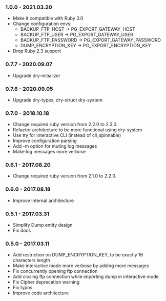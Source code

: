 ### 1.0.0 - 2021.03.20
- Make it compatible with Ruby 3.0
- Change configuration envs:
  - BACKUP_FTP_HOST -> PG_EXPORT_GATEWAY_HOST
  - BACKUP_FTP_USER -> PG_EXPORT_GATEWAY_USER
  - BACKUP_FTP_PASSWORD -> PG_EXPORT_GATEWAY_PASSWORD
  - DUMP_ENCRYPTION_KEY -> PG_EXPORT_ENCRYPTION_KEY
- Drop Ruby 2.3 support

### 0.7.7 - 2020.09.07

- Upgrade dry-initializer 

### 0.7.6 - 2020.09.05

- Upgrade dry-types, dry-struct dry-system 

### 0.7.0 - 2018.10.18

- Change required ruby version from 2.2.0 to 2.3.0.
- Refactor architecture to be more functional using dry-system
- Use tty for interactive CLI (instead of cli_spinnable)
- Improve configuration parsing
- Add -m option for muting log messages
- Make log messages more verbose

### 0.6.1 - 2017.08.20

- Change required ruby version from 2.1.0 to 2.2.0.

### 0.6.0 - 2017.08.18

- Improve internal architecture

### 0.5.1 - 2017.03.31

- Simplify Dump entity design
- Fix docs

### 0.5.0 - 2017.03.11

- Add restriction on DUMP_ENCRYPTION_KEY, to be exactly 16 characters length 
- Make interactive mode more verbose by adding more messages
- Fix concurrently opening ftp connection
- Add closing ftp connection while importing dump in interactive mode
- Fix Cipher deprecation warning
- Fix typos
- Improve code architecture

